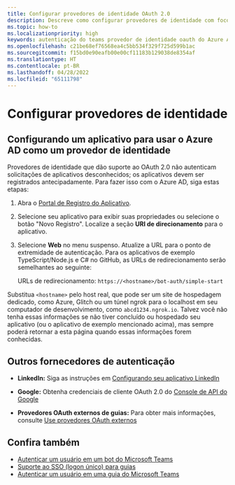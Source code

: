 ```yaml
---
title: Configurar provedores de identidade OAuth 2.0
description: Descreve como configurar provedores de identidade com foco no Microsoft Azure Active Directory (Azure AD)
ms.topic: how-to
ms.localizationpriority: high
keywords: autenticação do teams provedor de identidade oauth do Azure AD
ms.openlocfilehash: c21be68ef76568ea4c5bb534f329f725d599b1ac
ms.sourcegitcommit: f15bd0e90eafb00e00cf11183b129038de8354af
ms.translationtype: HT
ms.contentlocale: pt-BR
ms.lasthandoff: 04/28/2022
ms.locfileid: "65111798"
---
```

# <a name="configure-identity-providers"></a>Configurar provedores de identidade

## <a name="configuring-an-application-to-use-azure-ad-as-an-identity-provider"></a>Configurando um aplicativo para usar o Azure AD como um provedor de identidade

Provedores de identidade que dão suporte ao OAuth 2.0 não autenticam solicitações de aplicativos desconhecidos; os aplicativos devem ser registrados antecipadamente. Para fazer isso com o Azure AD, siga estas etapas:

1. Abra o [Portal de Registro do Aplicativo](https://ms.portal.azure.com/#blade/Microsoft_AAD_RegisteredApps/ApplicationsListBlade).

2. Selecione seu aplicativo para exibir suas propriedades ou selecione o botão "Novo Registro". Localize a seção **URI de direcionamento** para o aplicativo.

3. Selecione **Web** no menu suspenso. Atualize a URL para o ponto de extremidade de autenticação. Para os aplicativos de exemplo TypeScript/Node.js e C# no GitHub, as URLs de redirecionamento serão semelhantes ao seguinte:

    URLs de redirecionamento: `https://<hostname>/bot-auth/simple-start`

Substitua `<hostname>` pelo host real, que pode ser um site de hospedagem dedicado, como Azure, Glitch ou um túnel ngrok para o localhost em seu computador de desenvolvimento, como `abcd1234.ngrok.io`. Talvez você não tenha essas informações se não tiver concluído ou hospedado seu aplicativo (ou o aplicativo de exemplo mencionado acima), mas sempre poderá retornar a esta página quando essas informações forem conhecidas.

## <a name="other-authentication-providers"></a>Outros fornecedores de autenticação

* **LinkedIn:** Siga as instruções em [Configurando seu aplicativo LinkedIn](/linkedin/talent/apply-with-linkedin)

* **Google:** Obtenha credenciais de cliente OAuth 2.0 do [Console de API do Google](https://console.developers.google.com/)

* **Provedores OAuth externos de guias:** Para obter mais informações, consulte [Use provedores OAuth externos](../../tabs/how-to/authentication/auth-oauth-provider.md)

## <a name="see-also"></a>Confira também

* [Autenticar um usuário em um bot do Microsoft Teams](../../resources/bot-v3/bot-authentication/auth-bot-AAD.md)
* [Suporte ao SSO (logon único) para guias](../../tabs/how-to/authentication/auth-aad-sso.md)
* [Autenticar um usuário em uma guia do Microsoft Teams](../../tabs/how-to/authentication/auth-tab-aad.md)
